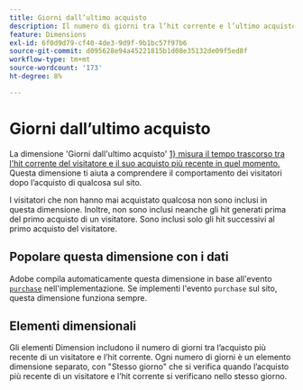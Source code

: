 ```yaml
---
title: Giorni dall’ultimo acquisto
description: Il numero di giorni tra l’hit corrente e l’ultimo acquisto effettuato.
feature: Dimensions
exl-id: 6f0d9d79-cf40-4de3-9d9f-9b1bc57f97b6
source-git-commit: d095628e94a45221815b1d08e35132de09f5ed8f
workflow-type: tm+mt
source-wordcount: '173'
ht-degree: 8%

---
```


# Giorni dall’ultimo acquisto

La dimensione &#39;Giorni dall&#39;ultimo acquisto&#39; [1} misura il tempo trascorso tra l&#39;hit corrente del visitatore e il suo acquisto più recente in quel momento. ](overview.md) Questa dimensione ti aiuta a comprendere il comportamento dei visitatori dopo l’acquisto di qualcosa sul sito.

I visitatori che non hanno mai acquistato qualcosa non sono inclusi in questa dimensione. Inoltre, non sono inclusi neanche gli hit generati prima del primo acquisto di un visitatore. Sono inclusi solo gli hit successivi al primo acquisto del visitatore.

## Popolare questa dimensione con i dati

Adobe compila automaticamente questa dimensione in base all&#39;evento [`purchase`](/help/implement/vars/page-vars/events/event-purchase.md) nell&#39;implementazione. Se implementi l&#39;evento `purchase` sul sito, questa dimensione funziona sempre.

## Elementi dimensionali

Gli elementi Dimension includono il numero di giorni tra l’acquisto più recente di un visitatore e l’hit corrente. Ogni numero di giorni è un elemento dimensione separato, con &quot;Stesso giorno&quot; che si verifica quando l’acquisto più recente di un visitatore e l’hit corrente si verificano nello stesso giorno.
